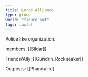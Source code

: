 ```yaml
---
title: Lords Alliance
type: group
world: "figure out"
tags: lawful
---
```


Police like organization.

members: [[Sildar]] 

Friends/Ally: [[Gundrin_Rockseaker]]

Outposts: [[Phandalin]]